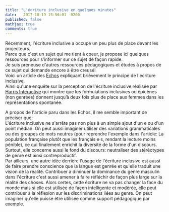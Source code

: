 ```yaml
---
title: "L'écriture inclusive en quelques minutes"
date:   2017-10-19 15:56:01 -0200
published: false
mathjax: true
comments: true
---
```


Récemment, l'écriture inclusive a occupé un peu plus de place devant les projecteurs.<br>
Parce que c'est un sujet qui me tient à coeur, je propose ici quelques ressources pour s'informer sur ce sujet de façon rapide.<br>
Je suis preneuse d'autres ressources pédagogiques et études à propos de ce sujet qui demande encore à être creusé! <br>
Voici un article des [Echos](https://start.lesechos.fr/actu-entreprises/societe/l-ecriture-inclusive-et-si-on-s-y-mettait-tou-te-s-9152.php?hpqJMQJilDsJV5XM.01) expliquant brièvement le principe de l'écriture inclusive. <br>
Ainsi qu'une enquête sur la perception de l'écriture inclusive réalisée par [Harris Interactive](http://harris-interactive.fr/opinion_polls/lecriture-inclusive/) qui montre que les formulations inclusives ou épicènes (non genrées) donnent jusqu’à deux fois plus de place aux femmes dans les représentations spontanée.


A propos de l'article paru dans les Echos, il me semble important de préciser que:<br>
L'écriture inclusive ne s'arrête pas non plus à un simple ajout d'un e ou d'un point médian. On peut aussi imaginer utiliser des variations grammaticales ou des groupes de mots neutres (pour reprendre l'exemple dans l'article: La population française plutôt que les français·e·s, rendant la lecture moins pénible), ce qui finalement enrichit la diversité de la forme d'un discours.<br>
Surtout, elle concerne aussi le fond du discours: neutraliser des stéréotypes de genre est ainsi contreproductif.<br>
Par ailleurs, une autre idée derrière l'usage de l'écriture inclusive est aussi de faire prendre conscience que la langue est genrée et qu'elle traduit une vision de la réalité. Contribuer à diminuer la dominance du genre masculin dans l'écriture c'est aussi amener à faire réfléchir de façon plus large sur la réalité des choses. Alors certes, cette écriture ne va pas changer la face du monde mais si elle est utilisée de façon intelligente et modérée, elle peut contribuer à la réflexion sur les discriminations liées au genre. On peut imaginer qu'elle puisse être utilisée comme support pédagogique par exemple.

